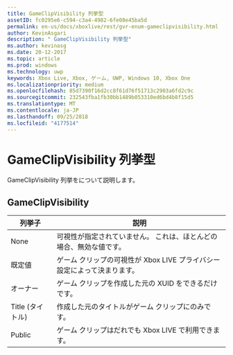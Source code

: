 ```yaml
---
title: GameClipVisibility 列挙型
assetID: fc0295e6-c594-c3a4-4982-6fe08e45ba5d
permalink: en-us/docs/xboxlive/rest/gvr-enum-gameclipvisibility.html
author: KevinAsgari
description: " GameClipVisibility 列挙型"
ms.author: kevinasg
ms.date: 20-12-2017
ms.topic: article
ms.prod: windows
ms.technology: uwp
keywords: Xbox Live, Xbox, ゲーム, UWP, Windows 10, Xbox One
ms.localizationpriority: medium
ms.openlocfilehash: 85d7390f16d2cc8f61d76f51713c2903a6fd2c9c
ms.sourcegitcommit: 232543fba1fb30bb1489b053310ed6bd4b8f15d5
ms.translationtype: MT
ms.contentlocale: ja-JP
ms.lasthandoff: 09/25/2018
ms.locfileid: "4177514"
---
```

# <a name="gameclipvisibility-enumeration"></a>GameClipVisibility 列挙型
GameClipVisibility 列挙をについて説明します。 
<a id="ID4ER"></a>

 
## <a name="gameclipvisibility"></a>GameClipVisibility
 
| <b>列挙子</b>| <b>説明</b>| 
| --- | --- | 
| None| 可視性が指定されていません。 これは、ほとんどの場合、無効な値です。| 
| 既定値| ゲーム クリップの可視性が Xbox LIVE プライバシー設定によって決まります。| 
| オーナー| ゲーム クリップを作成した元の XUID をできるだけです。| 
| Title (タイトル)| 作成した元のタイトルがゲーム クリップにのみです。| 
| Public| ゲーム クリップはだれでも Xbox LIVE で利用できます。| 
  